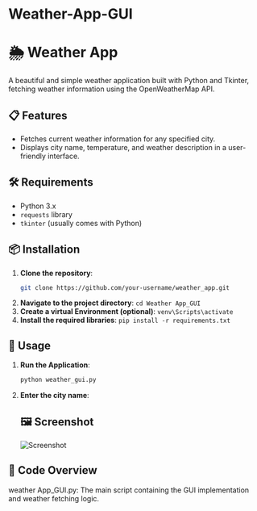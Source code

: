 # Weather-App-GUI

# 🌦️ Weather App

A beautiful and simple weather application built with Python and Tkinter, fetching weather information using the OpenWeatherMap API.

## 📋 Features

- Fetches current weather information for any specified city.
- Displays city name, temperature, and weather description in a user-friendly interface.

## 🛠️ Requirements

- Python 3.x
- `requests` library
- `tkinter` (usually comes with Python)

## 📦 Installation

1. **Clone the repository**:
   ```bash
   git clone https://github.com/your-username/weather_app.git
2. **Navigate to the project directory**:
   ```cd Weather App_GUI```
3. **Create a virtual Environment (optional)**:
   ```venv\Scripts\activate```
4. **Install the required libraries**:
   ```pip install -r requirements.txt```

## 🚀 Usage

1. **Run the Application**:
   ```bash
   python weather_gui.py

2. **Enter the city name**:
    ## 🖼️ Screenshot

   ![Screenshot](ExampleSS.png)

## 📝 Code Overview
weather App_GUI.py: The main script containing the GUI implementation and weather fetching logic.




